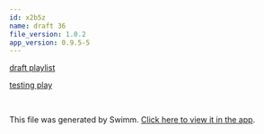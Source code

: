 ```yaml
---
id: x2b5z
name: draft 36
file_version: 1.0.2
app_version: 0.9.5-5
---
```


[draft playlist](draft-playlist.wf5hl.pl.sw.md)

[testing play](testing-play.0mbio.pl.sw.md)




<br/>

This file was generated by Swimm. [Click here to view it in the app](http://localhost:5003/repos/Z2l0aHViJTNBJTNBYXplcm90aGNvcmUtd290bGslM0ElM0FtYW96U3dpbW0=/docs/x2b5z).